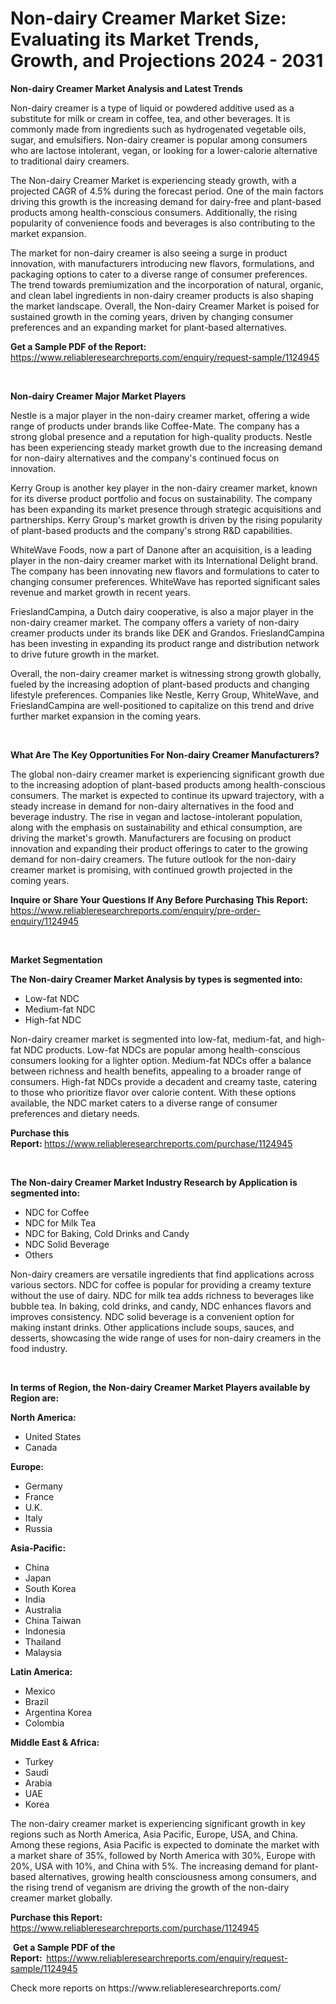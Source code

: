 <p><h1>Non-dairy Creamer Market Size: Evaluating its Market Trends, Growth, and Projections 2024 - 2031</h1></p><p><strong>Non-dairy Creamer Market Analysis and Latest Trends</strong></p>
<p><p>Non-dairy creamer is a type of liquid or powdered additive used as a substitute for milk or cream in coffee, tea, and other beverages. It is commonly made from ingredients such as hydrogenated vegetable oils, sugar, and emulsifiers. Non-dairy creamer is popular among consumers who are lactose intolerant, vegan, or looking for a lower-calorie alternative to traditional dairy creamers.</p><p>The Non-dairy Creamer Market is experiencing steady growth, with a projected CAGR of 4.5% during the forecast period. One of the main factors driving this growth is the increasing demand for dairy-free and plant-based products among health-conscious consumers. Additionally, the rising popularity of convenience foods and beverages is also contributing to the market expansion.</p><p>The market for non-dairy creamer is also seeing a surge in product innovation, with manufacturers introducing new flavors, formulations, and packaging options to cater to a diverse range of consumer preferences. The trend towards premiumization and the incorporation of natural, organic, and clean label ingredients in non-dairy creamer products is also shaping the market landscape. Overall, the Non-dairy Creamer Market is poised for sustained growth in the coming years, driven by changing consumer preferences and an expanding market for plant-based alternatives.</p></p>
<p><strong>Get a Sample PDF of the Report:&nbsp;</strong> <a href="https://www.reliableresearchreports.com/enquiry/request-sample/1124945">https://www.reliableresearchreports.com/enquiry/request-sample/1124945</a></p>
<p>&nbsp;</p>
<p><strong>Non-dairy Creamer Major Market Players</strong></p>
<p><p>Nestle is a major player in the non-dairy creamer market, offering a wide range of products under brands like Coffee-Mate. The company has a strong global presence and a reputation for high-quality products. Nestle has been experiencing steady market growth due to the increasing demand for non-dairy alternatives and the company's continued focus on innovation.</p><p>Kerry Group is another key player in the non-dairy creamer market, known for its diverse product portfolio and focus on sustainability. The company has been expanding its market presence through strategic acquisitions and partnerships. Kerry Group's market growth is driven by the rising popularity of plant-based products and the company's strong R&D capabilities.</p><p>WhiteWave Foods, now a part of Danone after an acquisition, is a leading player in the non-dairy creamer market with its International Delight brand. The company has been innovating new flavors and formulations to cater to changing consumer preferences. WhiteWave has reported significant sales revenue and market growth in recent years.</p><p>FrieslandCampina, a Dutch dairy cooperative, is also a major player in the non-dairy creamer market. The company offers a variety of non-dairy creamer products under its brands like DEK and Grandos. FrieslandCampina has been investing in expanding its product range and distribution network to drive future growth in the market.</p><p>Overall, the non-dairy creamer market is witnessing strong growth globally, fueled by the increasing adoption of plant-based products and changing lifestyle preferences. Companies like Nestle, Kerry Group, WhiteWave, and FrieslandCampina are well-positioned to capitalize on this trend and drive further market expansion in the coming years.</p></p>
<p>&nbsp;</p>
<p><strong>What Are The Key Opportunities For Non-dairy Creamer Manufacturers?</strong></p>
<p><p>The global non-dairy creamer market is experiencing significant growth due to the increasing adoption of plant-based products among health-conscious consumers. The market is expected to continue its upward trajectory, with a steady increase in demand for non-dairy alternatives in the food and beverage industry. The rise in vegan and lactose-intolerant population, along with the emphasis on sustainability and ethical consumption, are driving the market's growth. Manufacturers are focusing on product innovation and expanding their product offerings to cater to the growing demand for non-dairy creamers. The future outlook for the non-dairy creamer market is promising, with continued growth projected in the coming years.</p></p>
<p><strong>Inquire or Share Your Questions If Any Before Purchasing This Report:</strong> <a href="https://www.reliableresearchreports.com/enquiry/pre-order-enquiry/1124945">https://www.reliableresearchreports.com/enquiry/pre-order-enquiry/1124945</a></p>
<p>&nbsp;</p>
<p><strong>Market Segmentation</strong></p>
<p><strong>The Non-dairy Creamer Market Analysis by types is segmented into:</strong></p>
<p><ul><li>Low-fat NDC</li><li>Medium-fat NDC</li><li>High-fat NDC</li></ul></p>
<p><p>Non-dairy creamer market is segmented into low-fat, medium-fat, and high-fat NDC products. Low-fat NDCs are popular among health-conscious consumers looking for a lighter option. Medium-fat NDCs offer a balance between richness and health benefits, appealing to a broader range of consumers. High-fat NDCs provide a decadent and creamy taste, catering to those who prioritize flavor over calorie content. With these options available, the NDC market caters to a diverse range of consumer preferences and dietary needs.</p></p>
<p><strong>Purchase this Report:&nbsp;</strong><a href="https://www.reliableresearchreports.com/purchase/1124945">https://www.reliableresearchreports.com/purchase/1124945</a></p>
<p>&nbsp;</p>
<p><strong>The Non-dairy Creamer Market Industry Research by Application is segmented into:</strong></p>
<p><ul><li>NDC for Coffee</li><li>NDC for Milk Tea</li><li>NDC for Baking, Cold Drinks and Candy</li><li>NDC Solid Beverage</li><li>Others</li></ul></p>
<p><p>Non-dairy creamers are versatile ingredients that find applications across various sectors. NDC for coffee is popular for providing a creamy texture without the use of dairy. NDC for milk tea adds richness to beverages like bubble tea. In baking, cold drinks, and candy, NDC enhances flavors and improves consistency. NDC solid beverage is a convenient option for making instant drinks. Other applications include soups, sauces, and desserts, showcasing the wide range of uses for non-dairy creamers in the food industry.</p></p>
<p>&nbsp;</p>
<p><strong>In terms of Region, the Non-dairy Creamer Market Players available by Region are:</strong></p>
<p>
    <p> <strong> North America: </strong>
        <ul>
            <li>United States</li>
            <li>Canada</li>
        </ul>
        </p> 
    <p> <strong> Europe: </strong>
        <ul>
            <li>Germany</li>
            <li>France</li>
            <li>U.K.</li>
            <li>Italy</li>
            <li>Russia</li>
        </ul>
        </p> 
    <p> <strong> Asia-Pacific: </strong>
        <ul>
            <li>China</li>
            <li>Japan</li>
            <li>South Korea</li>
            <li>India</li>
            <li>Australia</li>
            <li>China Taiwan</li>
            <li>Indonesia</li>
            <li>Thailand</li>
            <li>Malaysia</li>
        </ul>
        </p> 
    <p> <strong> Latin America: </strong>
        <ul>
            <li>Mexico</li>
            <li>Brazil</li>
            <li>Argentina Korea</li>
            <li>Colombia</li>
        </ul>
        </p> 
    <p> <strong> Middle East & Africa: </strong>
        <ul>
            <li>Turkey</li>
            <li>Saudi</li>
            <li>Arabia</li>
            <li>UAE</li>
            <li>Korea</li>
        </ul>
    </p>
    </p>
<p><p>The non-dairy creamer market is experiencing significant growth in key regions such as North America, Asia Pacific, Europe, USA, and China. Among these regions, Asia Pacific is expected to dominate the market with a market share of 35%, followed by North America with 30%, Europe with 20%, USA with 10%, and China with 5%. The increasing demand for plant-based alternatives, growing health consciousness among consumers, and the rising trend of veganism are driving the growth of the non-dairy creamer market globally.</p></p>
<p><strong>Purchase this Report: </strong><a href="https://www.reliableresearchreports.com/purchase/1124945">https://www.reliableresearchreports.com/purchase/1124945</a></p>
<p>&nbsp;<strong>Get a Sample PDF of the Report:&nbsp;&nbsp;</strong><a href="https://www.reliableresearchreports.com/enquiry/request-sample/1124945">https://www.reliableresearchreports.com/enquiry/request-sample/1124945</a></p>
<p><strong></strong></p>
<p>Check more reports on https://www.reliableresearchreports.com/</p>